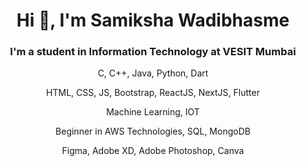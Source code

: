 <h1 align="center">Hi 👋, I'm Samiksha Wadibhasme</h1>
<h3 align="center">I'm a student in Information Technology at VESIT Mumbai</h3>
<p align="center"> C, C++, Java, Python, Dart <p>
<p align="center"> HTML, CSS, JS, Bootstrap, ReactJS, NextJS, Flutter <p>
<p align="center"> Machine Learning, IOT <p> 
<p align="center"> Beginner in AWS Technologies, SQL, MongoDB <p>
<p align="center"> Figma, Adobe XD, Adobe Photoshop, Canva <p>


 
 


